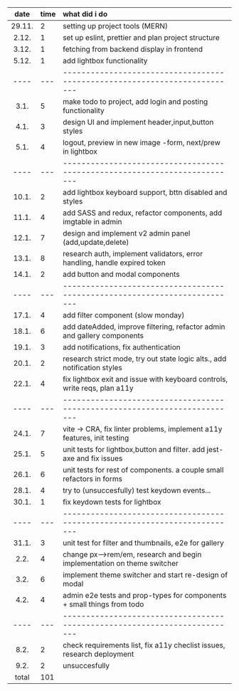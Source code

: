 |  date  | time | what did i do                                                             |
| :----: | :--- | :------------------------------------------------------------------------ |
| 29.11. | 2    | setting up project tools (MERN)                                           |
| 2.12.  | 1    | set up eslint, prettier and plan project structure                        |
| 3.12.  | 1    | fetching from backend display in frontend                                 |
| 5.12.  | 1    | add lightbox functionality                                                |
|  ----  | ---  | ------------------------------------------------------------------------- |
|  3.1.  | 5    | make todo to project, add login and posting functionality                 |
|  4.1.  | 3    | design UI and implement header,input,button styles                        |
|  5.1.  | 4    | logout, preview in new image -form, next/prew in lightbox                 |
|  ----  | ---  | ------------------------------------------------------------------------- |
| 10.1.  | 2    | add lightbox keyboard support, bttn disabled and styles                   |
| 11.1.  | 4    | add SASS and redux, refactor components, add imgtable in admin            |
| 12.1.  | 7    | design and implement v2 admin panel (add,update,delete)                   |
| 13.1.  | 8    | research auth, implement validators, error handling, handle expired token |
| 14.1.  | 2    | add button and modal components                                           |
|  ----  | ---  | ------------------------------------------------------------------------- |
| 17.1.  | 4    | add filter component (slow monday)                                        |
| 18.1.  | 6    | add dateAdded, improve filtering, refactor admin and gallery components   |
| 19.1.  | 3    | add notifications, fix authentication                                     |
| 20.1.  | 2    | research strict mode, try out state logic alts., add notification styles  |
| 22.1.  | 4    | fix lightbox exit and issue with keyboard controls, write reqs, plan a11y |
|  ----  | ---  | ------------------------------------------------------------------------- |
| 24.1.  | 7    | vite -> CRA, fix linter problems, implement a11y features, init testing   |
| 25.1.  | 5    | unit tests for lightbox,button and filter. add jest-axe and fix issues    |
| 26.1.  | 6    | unit tests for rest of components. a couple small refactors in forms      |
| 28.1.  | 4    | try to (unsuccesfully) test keydown events...                             |
| 30.1.  | 1    | fix keydown tests for lightbox                                            |
|  ----  | ---  | ------------------------------------------------------------------------- |
| 31.1.  | 3    | unit test for filter and thumbnails, e2e for gallery                      |
|  2.2.  | 4    | change px-->rem/em, research and begin implementation on theme switcher   |
|  3.2.  | 6    | implement theme switcher and start re-design of modal                     |
|  4.2.  | 4    | admin e2e tests and prop-types for components + small things from todo    |
|  ----  | ---  | ------------------------------------------------------------------------- |
|  8.2.  | 2    | check requirements list, fix a11y checlist issues, research deployment    |
|  9.2.  | 2    | unsuccesfully                                                             |
| total  | 101  |                                                                           |
